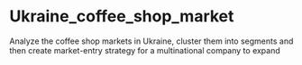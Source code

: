 # Ukraine_coffee_shop_market
Analyze the coffee shop markets in Ukraine, cluster them into segments and then create market-entry strategy for a multinational company to expand
